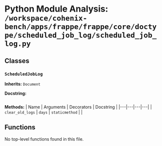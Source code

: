 # Python Module Analysis: `/workspace/cohenix-bench/apps/frappe/frappe/core/doctype/scheduled_job_log/scheduled_job_log.py`

## Classes

### `ScheduledJobLog`
**Inherits:** `Document`


**Docstring:**
```

```

**Methods:**
| Name | Arguments | Decorators | Docstring |
|---|---|---|---|
| `clear_old_logs` | `days` | `staticmethod` |  |





## Functions

No top-level functions found in this file.
